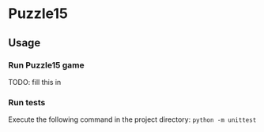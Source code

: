 # Puzzle15

## Usage
### Run Puzzle15 game

TODO: fill this in

### Run tests
Execute the following command in the project directory: `python -m unittest`